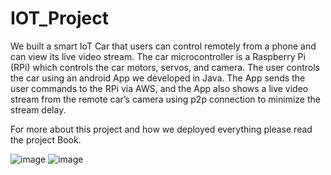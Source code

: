# IOT_Project

We built a smart IoT Car that users can control remotely from a phone and can view its live video stream. The car microcontroller is a Raspberry Pi (RPi) which controls the car motors, servos, and camera. The user controls the car using an android App we developed in Java. The App sends the user commands to the RPi via AWS, and the App also shows a live video stream from the remote car’s camera using p2p connection to minimize the stream delay.

For more about this project and how we deployed everything please read the project Book.

![image](https://user-images.githubusercontent.com/38698413/145611329-65a47ffa-5c05-4c3d-97c3-c7f410236ac8.png)
![image](https://user-images.githubusercontent.com/38698413/145611236-315ae271-49de-4907-8718-a6c38c11c6b2.png)
